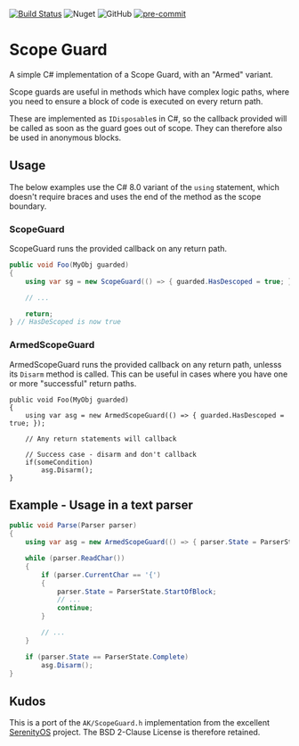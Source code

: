 [![Build Status](https://dev.azure.com/ruairidh/ScopeGuard/_apis/build/status/rkm.ScopeGuard?repoName=rkm%2FScopeGuard&branchName=main)](https://dev.azure.com/ruairidh/ScopeGuard/_build/latest?definitionId=3&repoName=rkm%2FScopeGuard&branchName=main)
![Nuget](https://img.shields.io/nuget/v/Rkm.ScopeGuard)
![GitHub](https://img.shields.io/github/license/rkm/ScopeGuard)
[![pre-commit](https://img.shields.io/badge/pre--commit-enabled-brightgreen?logo=pre-commit&logoColor=white)](https://github.com/pre-commit/pre-commit)

# Scope Guard

A simple C# implementation of a Scope Guard, with an "Armed" variant.

Scope guards are useful in methods which have complex logic paths, where you need to ensure a block of code is executed on every return path.

These are implemented as `IDisposable`s in C#, so the callback provided will be called as soon as the guard goes out of scope. They can therefore also be used in anonymous blocks.

## Usage

The below examples use the C# 8.0 variant of the `using` statement, which doesn't require braces and uses the end of the method as the scope boundary.

### ScopeGuard

ScopeGuard runs the provided callback on any return path.

```c#
public void Foo(MyObj guarded)
{
    using var sg = new ScopeGuard(() => { guarded.HasDescoped = true; });

    // ...

    return;
} // HasDeScoped is now true
```

### ArmedScopeGuard

ArmedScopeGuard runs the provided callback on any return path, unlesss its `Disarm` method is called. This can be useful in cases where you have one or more "successful" return paths.

```
public void Foo(MyObj guarded)
{
    using var asg = new ArmedScopeGuard(() => { guarded.HasDescoped = true; });

    // Any return statements will callback

    // Success case - disarm and don't callback
    if(someCondition)
        asg.Disarm();
}
```

## Example - Usage in a text parser

```c#
public void Parse(Parser parser)
{
    using var asg = new ArmedScopeGuard(() => { parser.State = ParserState.Invalid; });

    while (parser.ReadChar())
    {
        if (parser.CurrentChar == '{')
        {
            parser.State = ParserState.StartOfBlock;
            // ...
            continue;
        }

        // ...
    }

    if (parser.State == ParserState.Complete)
        asg.Disarm();
}
```

## Kudos

This is a port of the `AK/ScopeGuard.h` implementation from the excellent [SerenityOS](https://github.com/SerenityOS) project. The BSD 2-Clause License is therefore retained.
